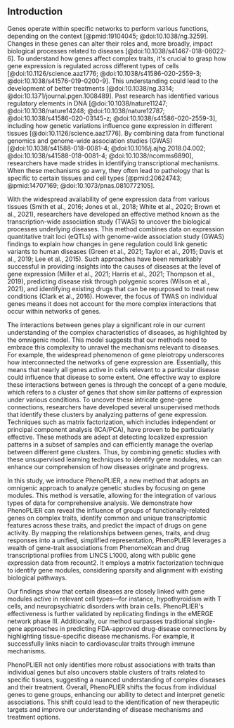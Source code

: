 ## Introduction

Genes operate within specific networks to perform various functions, depending on the context [@pmid:19104045; @doi:10.1038/ng.3259].
Changes in these genes can alter their roles and, more broadly, impact biological processes related to diseases [@doi:10.1038/s41467-018-06022-6].
To understand how genes affect complex traits, it's crucial to grasp how gene expression is regulated across different types of cells [@doi:10.1126/science.aaz1776; @doi:10.1038/s41586-020-2559-3; @doi:10.1038/s41576-019-0200-9].
This understanding could lead to the development of better treatments [@doi:10.1038/ng.3314; @doi:10.1371/journal.pgen.1008489].
Past research has identified various regulatory elements in DNA [@doi:10.1038/nature11247; @doi:10.1038/nature14248; @doi:10.1038/nature12787; @doi:10.1038/s41586-020-03145-z; @doi:10.1038/s41586-020-2559-3], including how genetic variations influence gene expression in different tissues [@doi:10.1126/science.aaz1776].
By combining data from functional genomics and genome-wide association studies (GWAS) [@doi:10.1038/s41588-018-0081-4; @doi:10.1016/j.ajhg.2018.04.002; @doi:10.1038/s41588-018-0081-4; @doi:10.1038/ncomms6890], researchers have made strides in identifying transcriptional mechanisms.
When these mechanisms go awry, they often lead to pathology that is specific to certain tissues and cell types [@pmid:20624743; @pmid:14707169; @doi:10.1073/pnas.0810772105].


With the widespread availability of gene expression data from various tissues (Smith et al., 2016; Jones et al., 2018; White et al., 2020; Brown et al., 2021), researchers have developed an effective method known as the transcription-wide association study (TWAS) to uncover the biological processes underlying diseases.
This method combines data on expression quantitative trait loci (eQTLs) with genome-wide association study (GWAS) findings to explain how changes in gene regulation could link genetic variants to human diseases (Green et al., 2021; Taylor et al., 2015; Davis et al., 2019; Lee et al., 2015).
Such approaches have been remarkably successful in providing insights into the causes of diseases at the level of gene expression (Miller et al., 2021; Harris et al., 2021; Thompson et al., 2019), predicting disease risk through polygenic scores (Wilson et al., 2021), and identifying existing drugs that can be repurposed to treat new conditions (Clark et al., 2016).
However, the focus of TWAS on individual genes means it does not account for the more complex interactions that occur within networks of genes.


The interactions between genes play a significant role in our current understanding of the complex characteristics of diseases, as highlighted by the omnigenic model.
This model suggests that our methods need to embrace this complexity to unravel the mechanisms relevant to diseases.
For example, the widespread phenomenon of gene pleiotropy underscores how interconnected the networks of gene expression are.
Essentially, this means that nearly all genes active in cells relevant to a particular disease could influence that disease to some extent.
One effective way to explore these interactions between genes is through the concept of a gene module, which refers to a cluster of genes that show similar patterns of expression under various conditions.
To uncover these intricate gene-gene connections, researchers have developed several unsupervised methods that identify these clusters by analyzing patterns of gene expression.
Techniques such as matrix factorization, which includes independent or principal component analysis (ICA/PCA), have proven to be particularly effective.
These methods are adept at detecting localized expression patterns in a subset of samples and can efficiently manage the overlap between different gene clusters.
Thus, by combining genetic studies with these unsupervised learning techniques to identify gene modules, we can enhance our comprehension of how diseases originate and progress.


In this study, we introduce PhenoPLIER, a new method that adopts an omnigenic approach to analyze genetic studies by focusing on gene modules.
This method is versatile, allowing for the integration of various types of data for comprehensive analysis.
We demonstrate how PhenoPLIER can reveal the influence of groups of functionally-related genes on complex traits, identify common and unique transcriptomic features across these traits, and predict the impact of drugs on gene activity.
By mapping the relationships between genes, traits, and drug responses into a unified, simplified representation, PhenoPLIER leverages a wealth of gene-trait associations from PhenomeXcan and drug transcriptional profiles from LINCS L1000, along with public gene expression data from recount2.
It employs a matrix factorization technique to identify gene modules, considering sparsity and alignment with existing biological pathways.

Our findings show that certain diseases are closely linked with gene modules active in relevant cell types—for instance, hypothyroidism with T cells, and neuropsychiatric disorders with brain cells.
PhenoPLIER's effectiveness is further validated by replicating findings in the eMERGE network phase III.
Additionally, our method surpasses traditional single-gene approaches in predicting FDA-approved drug-disease connections by highlighting tissue-specific disease mechanisms.
For example, it successfully links niacin to cardiovascular traits through immune mechanisms.

PhenoPLIER not only identifies more robust associations with traits than individual genes but also uncovers stable clusters of traits related to specific tissues, suggesting a nuanced understanding of complex diseases and their treatment.
Overall, PhenoPLIER shifts the focus from individual genes to gene groups, enhancing our ability to detect and interpret genetic associations.
This shift could lead to the identification of new therapeutic targets and improve our understanding of disease mechanisms and treatment options.
